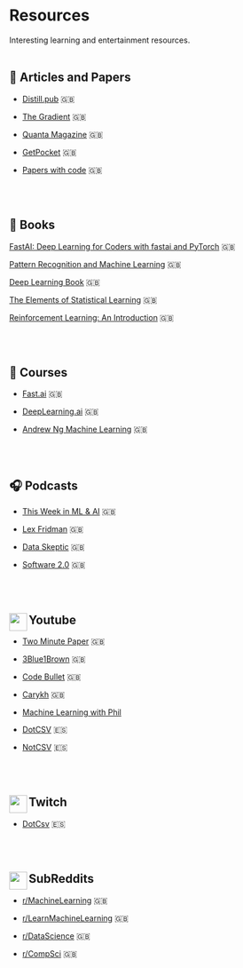 # Resources

Interesting learning and entertainment resources.
<br /><br />

## :notebook_with_decorative_cover: Articles and Papers
  
- [Distill.pub](https://distill.pub/) :uk:

- [The Gradient](https://thegradient.pub/) :uk:

- [Quanta Magazine](https://www.quantamagazine.org/) :uk:

- [GetPocket](https://getpocket.com/explore/deep-learning) :uk: 

- [Papers with code](https://paperswithcode.com/) :uk:

<br /><br />

##  :book:  Books

[FastAI: Deep Learning for Coders with fastai and PyTorch](https://github.com/fastai/fastbook) :uk:

[Pattern Recognition and Machine Learning](https://www.microsoft.com/en-us/research/publication/pattern-recognition-machine-learning/) :uk:

[Deep Learning Book](https://www.deeplearningbook.org/) :uk:

[The Elements of Statistical Learning](https://web.stanford.edu/~hastie/ElemStatLearn/) :uk:

[Reinforcement Learning: An Introduction](http://incompleteideas.net/book/bookdraft2018jan1.pdf) :uk:

<br /><br />

## :school: Courses

- [Fast.ai](https://course.fast.ai/) :uk:

- [DeepLearning.ai](https://www.coursera.org/specializations/deep-learning) :uk:

- [Andrew Ng Machine Learning](https://www.coursera.org/learn/machine-learning?) :uk:

<br /><br />

## :headphones: Podcasts

- [This Week in ML & AI](https://open.spotify.com/show/2sp5EL7s7EqxttxwwoJ3i7) :uk:

- [Lex Fridman](https://open.spotify.com/show/2MAi0BvDc6GTFvKFPXnkCL) :uk:

- [Data Skeptic](https://open.spotify.com/show/1BZN7H3ikovSejhwQTzNm4) :uk:

- [Software 2.0](https://open.spotify.com/show/6nUgq0q9wVP6hMekW0dUqm) :uk:

<br /><br />

## <img align="left" height="32" width="32" hex="#FF0000" src="https://cdn.jsdelivr.net/npm/simple-icons@v3/icons/youtube.svg" /> Youtube

- [Two Minute Paper](https://www.youtube.com/user/keeroyz) :uk:

- [3Blue1Brown](https://www.youtube.com/channel/UCYO_jab_esuFRV4b17AJtAw) :uk:

- [Code Bullet](https://www.youtube.com/channel/UC0e3QhIYukixgh5VVpKHH9Q) :uk:

- [Carykh](https://www.youtube.com/user/carykh) :uk:

- [Machine Learning with Phil](https://www.youtube.com/channel/UC58v9cLitc8VaCjrcKyAbrw)

- [DotCSV](https://www.youtube.com/channel/UCy5znSnfMsDwaLlROnZ7Qbg)  :es:

- [NotCSV](https://www.youtube.com/channel/UCOTko-zmnQTcOxSRdg5_uOQ/) :es:

<br /><br />

## <img align="left" height="32" width="32" hex="#FF0000" src="https://cdn.jsdelivr.net/npm/simple-icons@v3/icons/twitch.svg" /> Twitch

- [DotCsv](https://www.twitch.tv/dotcsv) :es:

<br /><br />

## <img align="left" height="32" width="32" hex="#FF0000" src="https://cdn.jsdelivr.net/npm/simple-icons@v3/icons/reddit.svg" /> SubReddits

- [r/MachineLearning](https://www.reddit.com/r/MachineLearning/) :uk:

- [r/LearnMachineLearning](https://www.reddit.com/r/learnmachinelearning/) :uk:

- [r/DataScience](https://www.reddit.com/r/datascience/) :uk:

- [r/CompSci](https://www.reddit.com/r/compsci/) :uk:



